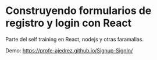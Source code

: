 # Construyendo formularios de registro y login con React

Parte del self training en React, nodejs y otras faramallas.

Demo: https://profe-ajedrez.github.io/Signup-SignIn/
